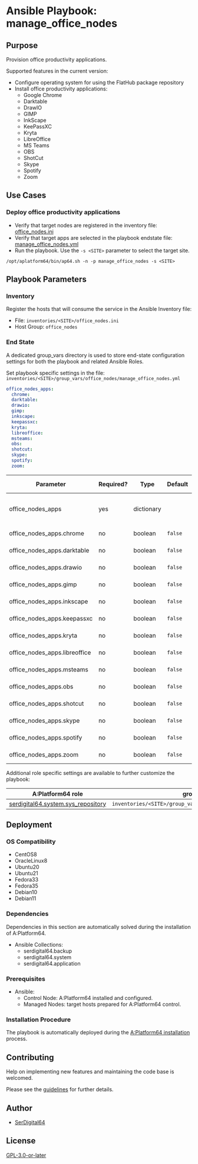 # Ansible Playbook: manage_office_nodes

## Purpose

Provision office productivity applications.

Supported features in the current version:

- Configure operating system for using the FlatHub package repository
- Install office productivity applications:
  - Google Chrome
  - Darktable
  - DrawIO
  - GIMP
  - InkScape
  - KeePassXC
  - Kryta
  - LibreOffice
  - MS Teams
  - OBS
  - ShotCut
  - Skype
  - Spotify
  - Zoom

## Use Cases

### Deploy office productivity applications

- Verify that target nodes are registered in the inventory file: [office_nodes.ini](#inventory)
- Verify that target apps are selected in the playbook endstate file: [manage_office_nodes.yml](#end-state)
- Run the playbook. Use the `-s <SITE>` parameter to select the target site.

```shell
/opt/aplatform64/bin/ap64.sh -n -p manage_office_nodes -s <SITE>
```

## Playbook Parameters

### Inventory

Register the hosts that will consume the service in the Ansible Inventory file:

- File: `inventories/<SITE>/office_nodes.ini`
- Host Group: `office_nodes`

### End State

A dedicated group_vars directory is used to store end-state configuration settings for both the playbook and related Ansible Roles.

Set playbook specific settings in the file: `inventories/<SITE>/group_vars/office_nodes/manage_office_nodes.yml`

```yaml
office_nodes_apps:
  chrome:
  darktable:
  drawio:
  gimp:
  inkscape:
  keepassxc:
  kryta:
  libreoffice:
  msteams:
  obs:
  shotcut:
  skype:
  spotify:
  zoom:
```

| Parameter                     | Required? | Type       | Default | Purpose / Value                           |
| ----------------------------- | --------- | ---------- | ------- | ----------------------------------------- |
| office_nodes_apps             | yes       | dictionary |         | Define what applications will be deployed |
| office_nodes_apps.chrome      | no        | boolean    | `false` | Deploy the application?                   |
| office_nodes_apps.darktable   | no        | boolean    | `false` | Deploy the application?                   |
| office_nodes_apps.drawio      | no        | boolean    | `false` | Deploy the application?                   |
| office_nodes_apps.gimp        | no        | boolean    | `false` | Deploy the application?                   |
| office_nodes_apps.inkscape    | no        | boolean    | `false` | Deploy the application?                   |
| office_nodes_apps.keepassxc   | no        | boolean    | `false` | Deploy the application?                   |
| office_nodes_apps.kryta       | no        | boolean    | `false` | Deploy the application?                   |
| office_nodes_apps.libreoffice | no        | boolean    | `false` | Deploy the application?                   |
| office_nodes_apps.msteams     | no        | boolean    | `false` | Deploy the application?                   |
| office_nodes_apps.obs         | no        | boolean    | `false` | Deploy the application?                   |
| office_nodes_apps.shotcut     | no        | boolean    | `false` | Deploy the application?                   |
| office_nodes_apps.skype       | no        | boolean    | `false` | Deploy the application?                   |
| office_nodes_apps.spotify     | no        | boolean    | `false` | Deploy the application?                   |
| office_nodes_apps.zoom        | no        | boolean    | `false` | Deploy the application?                   |

Additional role specific settings are available to further customize the playbook:

| A:Platform64 role                                                                | group_vars file                                                 |
| -------------------------------------------------------------------------------- | --------------------------------------------------------------- |
| [serdigital64.system.sys_repository](../roles/sys_repository.md#role-parameters) | `inventories/<SITE>/group_vars/office_nodes/sys_repository.yml` |

## Deployment

### OS Compatibility

- CentOS8
- OracleLinux8
- Ubuntu20
- Ubuntu21
- Fedora33
- Fedora35
- Debian10
- Debian11

### Dependencies

Dependencies in this section are automatically solved during the installation of A:Platform64.

- Ansible Collections:
  - serdigital64.backup
  - serdigital64.system
  - serdigital64.application

### Prerequisites

- Ansible:
  - Control Node: A:Platform64 installed and configured.
  - Managed Nodes: target hosts prepared for A:Platform64 control.

### Installation Procedure

The playbook is automatically deployed during the [A:Platform64 installation](/#installation) process.

## Contributing

Help on implementing new features and maintaining the code base is welcomed.

Please see the [guidelines](https://aplatform64.readthedocs.io/en/latest/contributing/CONTRIBUTING) for further details.

## Author

- [SerDigital64](https://serdigital64.github.io/)

## License

[GPL-3.0-or-later](https://www.gnu.org/licenses/gpl-3.0.txt)
